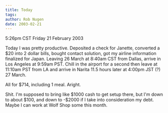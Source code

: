 ```yaml
---
title: Today
tags: 
author: Rob Nugen
date: 2003-02-21
---
```


<p class=date>5:26pm CST Friday 21 February 2003</p>

<p>Today I was pretty productive.  Deposited a check for Janette,
converted a $20 into 2 dollar bills, bought contact solution, got my
airline information finalized for Japan.  Leaving 26 March at 8:40am CST from
Dallas, arrive in Los Angeles at 9:59am PST.  Chill in the airport for
a second then leave at 11:10am PST from LA and arrive in Narita 11.5
hours later at 4:00pm JST (?) 27 March.</p>

<p>All for $714, including 1 meal.  Aright.</p>

<p>Shit.  I'm supposed to bring like $1000 cash to get setup there,
but I'm down to about $100, and down to -$2000 if I take into
consideration my debt.  Maybe I can work at Wolf Shop some this
month.</p>

